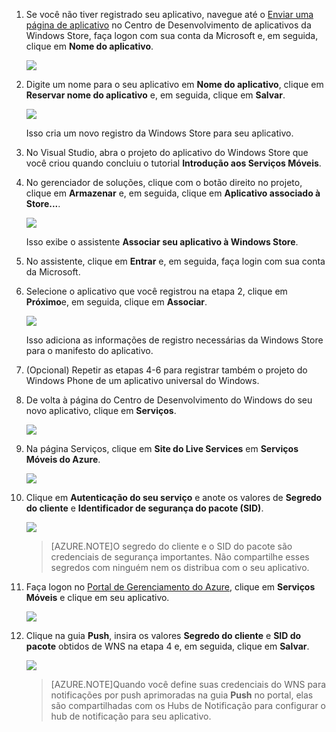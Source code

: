 

1. Se você não tiver registrado seu aplicativo, navegue até o [Enviar uma página de aplicativo] no Centro de Desenvolvimento de aplicativos da Windows Store, faça logon com sua conta da Microsoft e, em seguida, clique em **Nome do aplicativo**.

   	![](./media/mobile-services-dotnet-backend-notification-hubs-register-windows-store-app/mobile-services-submit-win8-app.png)

2. Digite um nome para o seu aplicativo em **Nome do aplicativo**, clique em **Reservar nome do aplicativo** e, em seguida, clique em **Salvar**.

   	![](./media/mobile-services-dotnet-backend-notification-hubs-register-windows-store-app/mobile-services-win8-app-name.png)

   	Isso cria um novo registro da Windows Store para seu aplicativo.

3. No Visual Studio, abra o projeto do aplicativo do Windows Store que você criou quando concluiu o tutorial **Introdução aos Serviços Móveis**.

4. No gerenciador de soluções, clique com o botão direito no projeto, clique em **Armazenar** e, em seguida, clique em **Aplicativo associado à Store...**.

  	![](./media/mobile-services-dotnet-backend-notification-hubs-register-windows-store-app/mobile-services-store-association.png)

   	Isso exibe o assistente **Associar seu aplicativo à Windows Store**.

5. No assistente, clique em **Entrar** e, em seguida, faça login com sua conta da Microsoft.

6. Selecione o aplicativo que você registrou na etapa 2, clique em **Próximo**e, em seguida, clique em **Associar**.

   	![](./media/mobile-services-dotnet-backend-notification-hubs-register-windows-store-app/mobile-services-select-app-name.png)

   	Isso adiciona as informações de registro necessárias da Windows Store para o manifesto do aplicativo.

7. (Opcional) Repetir as etapas 4-6 para registrar também o projeto do Windows Phone de um aplicativo universal do Windows.

8. De volta à página do Centro de Desenvolvimento do Windows do seu novo aplicativo, clique em **Serviços**.

   	![](./media/mobile-services-dotnet-backend-notification-hubs-register-windows-store-app/mobile-services-win8-edit-app.png)

9. Na página Serviços, clique em **Site do Live Services** em **Serviços Móveis do Azure**.

	![](./media/mobile-services-javascript-backend-register-windows-store-app/mobile-services-win8-edit2-app.png)

10. Clique em **Autenticação do seu serviço** e anote os valores de **Segredo do cliente** e **Identificador de segurança do pacote (SID)**.

   	![](./media/mobile-services-dotnet-backend-notification-hubs-register-windows-store-app/mobile-services-win8-app-push-auth.png)

    > [AZURE.NOTE]O segredo do cliente e o SID do pacote são credenciais de segurança importantes. Não compartilhe esses segredos com ninguém nem os distribua com o seu aplicativo.

11. Faça logon no [Portal de Gerenciamento do Azure], clique em **Serviços Móveis** e clique em seu aplicativo.

   	![](./media/mobile-services-dotnet-backend-notification-hubs-register-windows-store-app/mobile-services-selection.png)

12. Clique na guia **Push**, insira os valores **Segredo do cliente** e **SID do pacote** obtidos de WNS na etapa 4 e, em seguida, clique em **Salvar**.

   	![](./media/mobile-services-dotnet-backend-notification-hubs-register-windows-store-app/mobile-push-tab.png)

	>[AZURE.NOTE]Quando você define suas credenciais do WNS para notificações por push aprimoradas na guia **Push** no portal, elas são compartilhadas com os Hubs de Notificação para configurar o hub de notificação para seu aplicativo.

<!-- URLs. -->
[Enviar uma página de aplicativo]: http://go.microsoft.com/fwlink/p/?LinkID=266582
[Portal de Gerenciamento do Azure]: https://manage.windowsazure.com/

<!---HONumber=July15_HO4-->